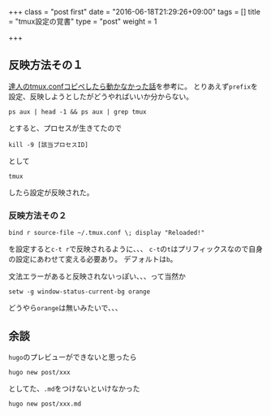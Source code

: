 +++
class = "post first"
date = "2016-06-18T21:29:26+09:00"
tags = []
title = "tmux設定の覚書"
type = "post"
weight = 1

+++

## 反映方法その１

[達人のtmux.confコピペしたら動かなかった話](http://raichel.hatenablog.com/entry/2015/08/02/185018)を参考に。
とりあえず`prefix`を設定、反映しようとしたがどうやればいいか分からない。

```
ps aux | head -1 && ps aux | grep tmux
```
とすると、プロセスが生きてたので
```
kill -9 [該当プロセスID]
```
として
```
tmux
```
したら設定が反映された。

### 反映方法その２

```
bind r source-file ~/.tmux.conf \; display "Reloaded!"
```
を設定すると`c-t r`で反映されるように、、、
`c-t`の`t`はプリフィックスなので自身の設定にあわせて変える必要あり。
デフォルトは`b`。

文法エラーがあると反映されないっぽい、、、って当然か
```
setw -g window-status-current-bg orange
```
どうやら`orange`は無いみたいで、、、

## 余談
`hugo`のプレビューができないと思ったら
```
hugo new post/xxx
```
としてた、`.md`をつけないといけなかった
```
hugo new post/xxx.md
```
